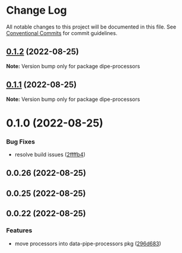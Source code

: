 # Change Log

All notable changes to this project will be documented in this file.
See [Conventional Commits](https://conventionalcommits.org) for commit guidelines.

## [0.1.2](https://github.com/DavideBruner/data-pipe/compare/dipe-processors@0.1.1...dipe-processors@0.1.2) (2022-08-25)

**Note:** Version bump only for package dipe-processors





## [0.1.1](https://github.com/DavideBruner/data-pipe/compare/dipe-processors@0.1.0...dipe-processors@0.1.1) (2022-08-25)

**Note:** Version bump only for package dipe-processors





# 0.1.0 (2022-08-25)


### Bug Fixes

* resolve build issues ([2ffffb4](https://github.com/DavideBruner/data-pipe/commit/2ffffb4f1364a8d17a0799e86284cfc34147d65a))



## 0.0.26 (2022-08-25)



## 0.0.25 (2022-08-25)



## 0.0.22 (2022-08-25)


### Features

* move processors into data-pipe-processors pkg ([296d683](https://github.com/DavideBruner/data-pipe/commit/296d6830aa192b68dda79fc5ab143c4cceb3ddea))
